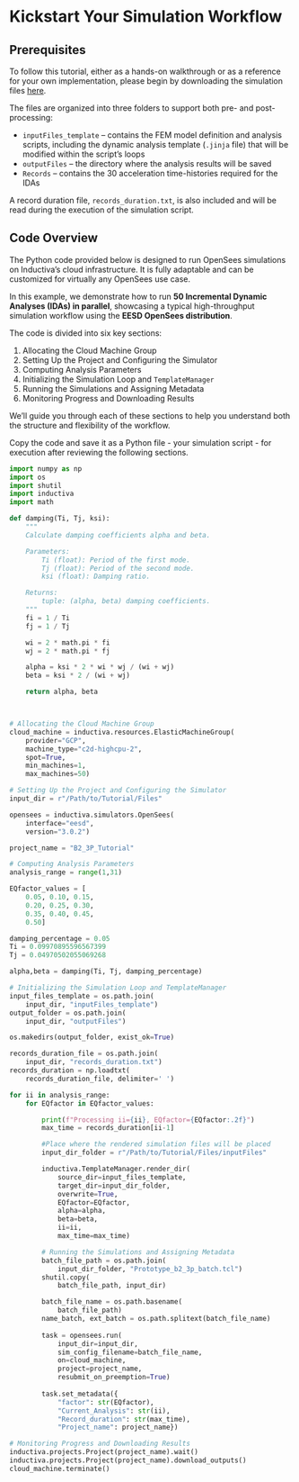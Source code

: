 # Kickstart Your Simulation Workflow

## Prerequisites
To follow this tutorial, either as a hands-on walkthrough or as a reference for your own implementation, please begin by downloading 
the simulation files [here](https://storage.googleapis.com/inductiva-api-demo-files/opensees-tutorials/IDA-at-scale.zip).

The files are organized into three folders to support both pre- and post-processing:

- `inputFiles_template` – contains the FEM model definition and analysis scripts, including the dynamic analysis template 
(`.jinja` file) that will be modified within the script’s loops
- `outputFiles` – the directory where the analysis results will be saved
- `Records` – contains the 30 acceleration time-histories required for the IDAs

A record duration file, `records_duration.txt`, is also included and will be read during the execution of the simulation script.

## Code Overview
The Python code provided below is designed to run OpenSees simulations on Inductiva’s cloud infrastructure. It is fully adaptable 
and can be customized for virtually any OpenSees use case.

In this example, we demonstrate how to run **50 Incremental Dynamic Analyses (IDAs) in parallel**, showcasing a typical 
high-throughput simulation workflow using the **EESD OpenSees distribution**.

The code is divided into six key sections:
1. Allocating the Cloud Machine Group
2. Setting Up the Project and Configuring the Simulator
3. Computing Analysis Parameters
4. Initializing the Simulation Loop and `TemplateManager`
5. Running the Simulations and Assigning Metadata
6. Monitoring Progress and Downloading Results

We’ll guide you through each of these sections to help you understand both the structure and flexibility of the workflow.

Copy the code and save it as a Python file - your simulation script - for execution after reviewing the following sections.

```python
import numpy as np
import os
import shutil
import inductiva
import math

def damping(Ti, Tj, ksi):
    """
    Calculate damping coefficients alpha and beta.

    Parameters:
        Ti (float): Period of the first mode.
        Tj (float): Period of the second mode.
        ksi (float): Damping ratio.

    Returns:
        tuple: (alpha, beta) damping coefficients.
    """
    fi = 1 / Ti
    fj = 1 / Tj

    wi = 2 * math.pi * fi
    wj = 2 * math.pi * fj

    alpha = ksi * 2 * wi * wj / (wi + wj)
    beta = ksi * 2 / (wi + wj)

    return alpha, beta



# Allocating the Cloud Machine Group
cloud_machine = inductiva.resources.ElasticMachineGroup(
    provider="GCP",
    machine_type="c2d-highcpu-2",
    spot=True,
    min_machines=1,
    max_machines=50)

# Setting Up the Project and Configuring the Simulator
input_dir = r"/Path/to/Tutorial/Files"

opensees = inductiva.simulators.OpenSees(
    interface="eesd",
    version="3.0.2")

project_name = "B2_3P_Tutorial"

# Computing Analysis Parameters
analysis_range = range(1,31) 

EQfactor_values = [
    0.05, 0.10, 0.15,
    0.20, 0.25, 0.30,
    0.35, 0.40, 0.45,
    0.50]

damping_percentage = 0.05
Ti = 0.09970895596567399
Tj = 0.04970502055069268

alpha,beta = damping(Ti, Tj, damping_percentage)

# Initializing the Simulation Loop and TemplateManager
input_files_template = os.path.join(
    input_dir, "inputFiles_template")
output_folder = os.path.join(
    input_dir, "outputFiles")

os.makedirs(output_folder, exist_ok=True)

records_duration_file = os.path.join(
    input_dir, "records_duration.txt")
records_duration = np.loadtxt(
    records_duration_file, delimiter=' ')

for ii in analysis_range:
    for EQfactor in EQfactor_values:

        print(f"Processing ii={ii}, EQfactor={EQfactor:.2f}")
        max_time = records_duration[ii-1]

        #Place where the rendered simulation files will be placed
        input_dir_folder = r"/Path/to/Tutorial/Files/inputFiles"

        inductiva.TemplateManager.render_dir(
            source_dir=input_files_template,
            target_dir=input_dir_folder,
            overwrite=True,
            EQfactor=EQfactor,
            alpha=alpha,
            beta=beta,
            ii=ii,
            max_time=max_time)

        # Running the Simulations and Assigning Metadata
        batch_file_path = os.path.join(
            input_dir_folder, "Prototype_b2_3p_batch.tcl")
        shutil.copy(
            batch_file_path, input_dir)

        batch_file_name = os.path.basename(
            batch_file_path)
        name_batch, ext_batch = os.path.splitext(batch_file_name)
                
        task = opensees.run(
            input_dir=input_dir,
            sim_config_filename=batch_file_name,
            on=cloud_machine,
            project=project_name,
            resubmit_on_preemption=True)
                
        task.set_metadata({
            "factor": str(EQfactor),
            "Current_Analysis": str(ii),
            "Record_duration": str(max_time),
            "Project_name": project_name})

# Monitoring Progress and Downloading Results
inductiva.projects.Project(project_name).wait()
inductiva.projects.Project(project_name).download_outputs()
cloud_machine.terminate()
```
